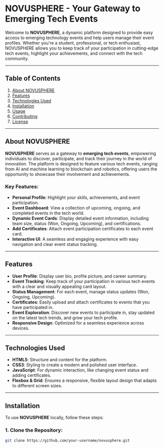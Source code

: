 # NOVUSPHERE - Your Gateway to Emerging Tech Events

Welcome to **NOVUSPHERE**, a dynamic platform designed to provide easy access to emerging technology events and help users manage their event profiles. Whether you're a student, professional, or tech enthusiast, NOVUSPHERE allows you to keep track of your participation in cutting-edge tech events, highlight your achievements, and connect with the tech community. 

---

## Table of Contents
1. [About NOVUSPHERE](#about-novusphere)
2. [Features](#features)
3. [Technologies Used](#technologies-used)
4. [Installation](#installation)
5. [Usage](#usage)
6. [Contributing](#contributing)
7. [License](#license)

---

## About NOVUSPHERE

**NOVUSPHERE** serves as a gateway to **emerging tech events**, empowering individuals to discover, participate, and track their journey in the world of innovation. The platform is designed to feature various tech events, ranging from AI and machine learning to blockchain and robotics, offering users the opportunity to showcase their involvement and achievements.

### Key Features:
- **Personal Profile**: Highlight your skills, achievements, and event participation.
- **Event Dashboard**: View a collection of upcoming, ongoing, and completed events in the tech world.
- **Dynamic Event Cards**: Display detailed event information, including team size, status (Won, Ongoing, Upcoming), and certifications.
- **Add Certificates**: Attach event participation certificates to each event card.
- **Interactive UI**: A seamless and engaging experience with easy navigation and clear event status tracking.

---

## Features

- **User Profile**: Display user bio, profile picture, and career summary.
- **Event Tracking**: Keep track of your participation in various tech events with a clear and visually appealing card layout.
- **Status Management**: For each event, manage status updates (Won, Ongoing, Upcoming).
- **Certificates**: Easily upload and attach certificates to events that you have participated in.
- **Event Exploration**: Discover new events to participate in, stay updated on the latest tech trends, and grow your tech profile.
- **Responsive Design**: Optimized for a seamless experience across devices.

---

## Technologies Used

- **HTML5**: Structure and content for the platform.
- **CSS3**: Styling to create a modern and polished user interface.
- **JavaScript**: For dynamic interaction, like changing event status and adding certificates.
- **Flexbox & Grid**: Ensures a responsive, flexible layout design that adapts to different screen sizes.

---

## Installation

To use **NOVUSPHERE** locally, follow these steps:

### 1. Clone the Repository:
```bash
git clone https://github.com/your-username/novusphere.git
